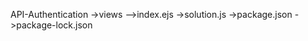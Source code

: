API-Authentication
  ->views
    -->index.ejs
  ->solution.js
  ->package.json
  ->package-lock.json

